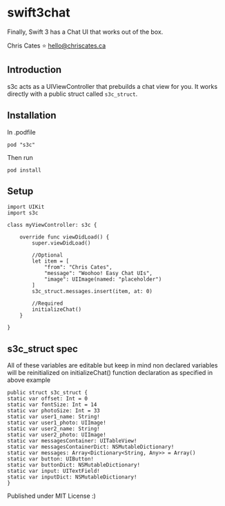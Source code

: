 # swift3chat
Finally, Swift 3 has a Chat UI that works out of the box.

Chris Cates :star:
hello@chriscates.ca

## Introduction

s3c acts as a UIViewController that prebuilds a chat view for you.
It works directly with a public struct called `s3c_struct`.

## Installation

In .podfile
```
pod "s3c"
```

Then run
```
pod install
```

## Setup

```
import UIKit
import s3c

class myViewController: s3c {
    
    override func viewDidLoad() {
        super.viewDidLoad()
        
        //Optional
        let item = [
            "from": "Chris Cates",
            "message": "Woohoo! Easy Chat UIs",
            "image": UIImage(named: "placeholder")
        ]
        s3c_struct.messages.insert(item, at: 0)

        //Required
        initializeChat()
    }

}
```

## s3c_struct spec

All of these variables are editable but keep in mind non declared variables will be reinitialized on initializeChat() function declaration as specified in above example

```
public struct s3c_struct {
static var offset: Int = 0
static var fontSize: Int = 14
static var photoSize: Int = 33
static var user1_name: String!
static var user1_photo: UIImage!
static var user2_name: String!
static var user2_photo: UIImage!
static var messagesContainer: UITableView!
static var messagesContainerDict: NSMutableDictionary!
static var messages: Array<Dictionary<String, Any>> = Array()
static var button: UIButton!
static var buttonDict: NSMutableDictionary!
static var input: UITextField!
static var inputDict: NSMutableDictionary!
}
```

Published under MIT License :)
